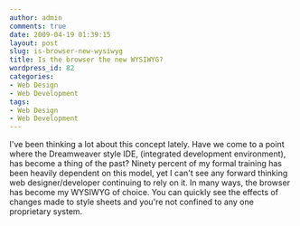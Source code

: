 ```yaml
---
author: admin
comments: true
date: 2009-04-19 01:39:15
layout: post
slug: is-browser-new-wysiwyg
title: Is the browser the new WYSIWYG?
wordpress_id: 82
categories:
- Web Design
- Web Development
tags:
- Web Design
- Web Development
---
```


I've been thinking a lot about this concept lately. Have we come to a point where the Dreamweaver style IDE, (integrated development environment), has become a thing of the past? Ninety percent of my formal training has been heavily dependent on this model, yet I can't see any forward thinking web designer/developer continuing to rely on it. In many ways, the browser has become my WYSIWYG of choice. You can quickly see the effects of changes made to style sheets and you're not confined to any one proprietary system.
